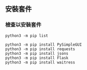 ## 安裝套件

### 檢查以安裝套件
```
python3 -m pip list
```

```
python3 -m pip install PySimpleGUI
python3 -m pip install requests
python3 -m pip install jsons
python3 -m pip install Flask
python3 -m pip install waitress
```
